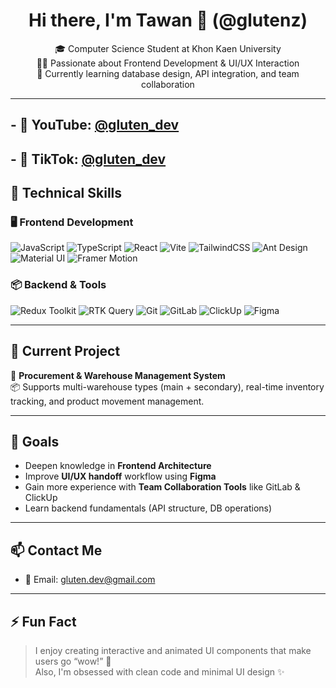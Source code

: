<h1 align="center">Hi there, I'm Tawan 👋 (@glutenz)</h1>

<p align="center">
  🎓 Computer Science Student at Khon Kaen University<br>
  👨‍💻 Passionate about Frontend Development & UI/UX Interaction<br>
  🧠 Currently learning database design, API integration, and team collaboration<br>
</p>

---
## - 🎥 YouTube: [@gluten_dev](https://youtube.com/@gluten_dev)
## - 🎵 TikTok: [@gluten_dev](https://www.tiktok.com/@gluten_dev)

## 🚀 Technical Skills

### 🖥️ Frontend Development
![JavaScript](https://img.shields.io/badge/-JavaScript-F7DF1E?style=flat&logo=javascript&logoColor=000)
![TypeScript](https://img.shields.io/badge/-TypeScript-3178C6?style=flat&logo=typescript&logoColor=fff)
![React](https://img.shields.io/badge/-React-61DAFB?style=flat&logo=react&logoColor=000)
![Vite](https://img.shields.io/badge/-Vite-646CFF?style=flat&logo=vite&logoColor=fff)
![TailwindCSS](https://img.shields.io/badge/-TailwindCSS-06B6D4?style=flat&logo=tailwindcss&logoColor=fff)
![Ant Design](https://img.shields.io/badge/-Ant%20Design-0170FE?style=flat&logo=antdesign&logoColor=fff)
![Material UI](https://img.shields.io/badge/-MUI-007FFF?style=flat&logo=mui&logoColor=fff)
![Framer Motion](https://img.shields.io/badge/-Framer%20Motion-EF5B93?style=flat&logo=framer&logoColor=fff)

### 📦 Backend & Tools
![Redux Toolkit](https://img.shields.io/badge/-Redux%20Toolkit-764ABC?style=flat&logo=redux&logoColor=fff)
![RTK Query](https://img.shields.io/badge/-RTK%20Query-593D88?style=flat&logo=redux&logoColor=fff)
![Git](https://img.shields.io/badge/-Git-F05032?style=flat&logo=git&logoColor=fff)
![GitLab](https://img.shields.io/badge/-GitLab-FC6D26?style=flat&logo=gitlab&logoColor=fff)
![ClickUp](https://img.shields.io/badge/-ClickUp-7B68EE?style=flat&logo=clickup&logoColor=fff)
![Figma](https://img.shields.io/badge/-Figma-F24E1E?style=flat&logo=figma&logoColor=fff)

---

## 📘 Current Project

🔧 **Procurement & Warehouse Management System**  
📦 Supports multi-warehouse types (main + secondary), real-time inventory tracking, and product movement management.

---

## 🎯 Goals

- Deepen knowledge in **Frontend Architecture**
- Improve **UI/UX handoff** workflow using **Figma**
- Gain more experience with **Team Collaboration Tools** like GitLab & ClickUp
- Learn backend fundamentals (API structure, DB operations)

---
## 📫 Contact Me

- 📧 Email: gluten.dev@gmail.com



---

## ⚡ Fun Fact
> I enjoy creating interactive and animated UI components that make users go “wow!” 🤩  
> Also, I'm obsessed with clean code and minimal UI design ✨


